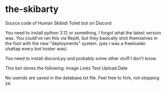 # the-skibarty
Source code of Human Skibidi Toilet bot on Discord

You need to install python 3.12 or something, I forgot what the latest version was. You could've ran this via Replit, but they basically shot themselves in the foot with the new "deployments" system. (yes i was a freeloader shattap every bot hoster was)

You need to install discord.py and probably some other stuff I don't know.

This bot stores the following:
Image Links
Text
Upload Date

No userids are saved in the database.txt file.
Feel free to fork, not stopping ya.

